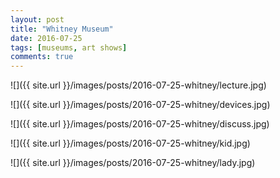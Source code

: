 ```yaml
---
layout: post
title: "Whitney Museum"
date: 2016-07-25
tags: [museums, art shows]
comments: true
---
```

![]({{ site.url }}/images/posts/2016-07-25-whitney/lecture.jpg)

![]({{ site.url }}/images/posts/2016-07-25-whitney/devices.jpg)

![]({{ site.url }}/images/posts/2016-07-25-whitney/discuss.jpg)

![]({{ site.url }}/images/posts/2016-07-25-whitney/kid.jpg)

![]({{ site.url }}/images/posts/2016-07-25-whitney/lady.jpg)


